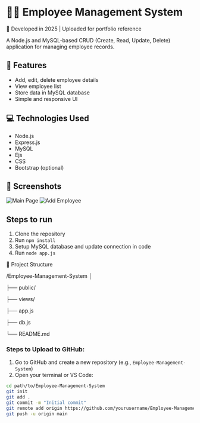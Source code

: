 # 👨‍💼 Employee Management System
📅 Developed in 2025 | Uploaded for portfolio reference

A Node.js and MySQL-based CRUD (Create, Read, Update, Delete) application for managing employee records.

## 🚀 Features

- Add, edit, delete employee details
- View employee list
- Store data in MySQL database
- Simple and responsive UI

## 💻 Technologies Used

- Node.js
- Express.js
- MySQL
- Ejs
- CSS
- Bootstrap (optional)
  

## 📸 Screenshots

![Main Page](https://github.com/yourusername/Employee-Management-System/blob/main/screenshots/mainpage.jpg)
![Add Employee](https://github.com/yourusername/Employee-Management-System/blob/main/screenshots/addemployee.jpg)

## Steps to run
1. Clone the repository
2. Run `npm install`
3. Setup MySQL database and update connection in code
4. Run `node app.js`

📁 Project Structure

/Employee-Management-System
│

├── public/

├── views/

├── app.js

├── db.js

└── README.md

###  Steps to Upload to GitHub:
1. Go to GitHub and create a new repository (e.g., `Employee-Management-System`)
2. Open your terminal or VS Code:
```bash
cd path/to/Employee-Management-System
git init
git add .
git commit -m "Initial commit"
git remote add origin https://github.com/yourusername/Employee-Management-System.git
git push -u origin main

